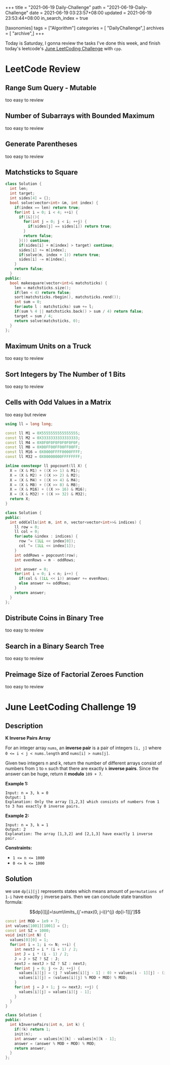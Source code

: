 +++
title = "2021-06-19 Daily-Challenge"
path = "2021-06-19-Daily-Challenge"
date = 2021-06-19 03:23:57+08:00
updated = 2021-06-19 23:53:44+08:00
in_search_index = true

[taxonomies]
tags = ["Algorithm"]
categories = [ "DailyChallenge",]
archives = [ "archive",]
+++

Today is Saturday, I gonna review the tasks I've done this week, and finish today's leetcode's [June LeetCoding Challenge](https://leetcode.com/explore/challenge/card/june-leetcoding-challenge-2021/605/week-3-june-15th-june-21st/3784/) with `cpp`.

<!-- more -->

# LeetCode Review

## Range Sum Query - Mutable

too easy to review

## Number of Subarrays with Bounded Maximum

too easy to review

## Generate Parentheses

too easy to review

## Matchsticks to Square

``` cpp
class Solution {
  int len;
  int target;
  int sides[4] = {};
  bool solve(vector<int> &m, int index) {
    if(index == len) return true;
    for(int i = 0; i < 4; ++i) {
      if([&](){
        for(int j = 0; j < i; ++j) {
          if(sides[j] == sides[i]) return true;
        }
        return false;
      }()) continue;
      if(sides[i] + m[index] > target) continue;
      sides[i] += m[index];
      if(solve(m, index + 1)) return true;
      sides[i] -= m[index];
    }
    return false;
  }
public:
  bool makesquare(vector<int>& matchsticks) {
    len = matchsticks.size();
    if(len < 4) return false;
    sort(matchsticks.rbegin(), matchsticks.rend());
    int sum = 0;
    for(auto l : matchsticks) sum += l;
    if(sum % 4 || matchsticks.back() > sum / 4) return false;
    target = sum / 4;
    return solve(matchsticks, 0); 
  }
};
```

## Maximum Units on a Truck

too easy to review

## Sort Integers by The Number of 1 Bits

too easy to review

## Cells with Odd Values in a Matrix

too easy but review

``` cpp
using ll = long long;

const ll M1 = 0X5555555555555555;
const ll M2 = 0X3333333333333333;
const ll M4 = 0X0F0F0F0F0F0F0F0F;
const ll M8 = 0X00FF00FF00FF00FF;
const ll M16 = 0X0000FFFF0000FFFF;
const ll M32 = 0X00000000FFFFFFFF;

inline constexpr ll popcount(ll X) {
  X = (X & M1) + ((X >> 1) & M1);
  X = (X & M2) + ((X >> 2) & M2);
  X = (X & M4) + ((X >> 4) & M4);
  X = (X & M8) + ((X >> 8) & M8);
  X = (X & M16) + ((X >> 16) & M16);
  X = (X & M32) + ((X >> 32) & M32);
  return X;
}

class Solution {
public:
  int oddCells(int m, int n, vector<vector<int>>& indices) {
    ll row = 0;
    ll col = 0;
    for(auto &index : indices) {
      row ^= (1LL << index[0]);
      col ^= (1LL << index[1]);
    }
    int oddRows = popcount(row);
    int evenRows = m - oddRows;

    int answer = 0;
    for(int i = 0; i < n; i++) {
      if(col & (1LL << i)) answer += evenRows;
      else answer += oddRows;
    }
    return answer;
  }
};
```

## Distribute Coins in Binary Tree

too easy to review

## Search in a Binary Search Tree

too easy to review

## Preimage Size of Factorial Zeroes Function

too easy to review

# June LeetCoding Challenge 19

## Description

**K Inverse Pairs Array**

For an integer array `nums`, an **inverse pair** is a pair of integers `[i, j]` where `0 <= i < j < nums.length` and `nums[i] > nums[j]`.

Given two integers n and k, return the number of different arrays consist of numbers from `1` to `n` such that there are exactly `k` **inverse pairs**. Since the answer can be huge, return it **modulo** `109 + 7`.

 

**Example 1:**

```
Input: n = 3, k = 0
Output: 1
Explanation: Only the array [1,2,3] which consists of numbers from 1 to 3 has exactly 0 inverse pairs.
```

**Example 2:**

```
Input: n = 3, k = 1
Output: 2
Explanation: The array [1,3,2] and [2,1,3] have exactly 1 inverse pair.
```

 

**Constraints:**

- `1 <= n <= 1000`
- `0 <= k <= 1000`

## Solution

we use `dp[i][j]` represents states which means amount of `permutations of 1-i` have exactly `j` inverse pairs. then we can conclude state transition formula:

$$dp[i][j]=\sum\limits_{j'=max(0, j-i)}^{j} dp[i-1][j']$$

``` cpp
const int MOD = 1e9 + 7;
int values[1001][1001] = {};
const int SZ = 1000;
void init(int N) {
  values[0][0] = 1;
  for(int i = 1; i <= N; ++i) {
    int nextJ = i * (i + 1) / 2;
    int J = i * (i - 1) / 2;
    J = J > SZ ? SZ : J;
    nextJ = nextJ > SZ ? SZ : nextJ;
    for(int j = 0; j <= J; ++j) {
      values[i][j] = (j ? values[i][j - 1] : 0) + values[i - 1][j] - (i > j ? 0 : values[i - 1][j - i]);
      values[i][j] = (values[i][j] % MOD + MOD) % MOD;
    }
    for(int j = J + 1; j <= nextJ; ++j) {
      values[i][j] = values[i][j - 1];
    }
  }
}

class Solution {
public:
  int kInversePairs(int n, int k) {
    if(!k) return 1;
    init(n);
    int answer = values[n][k] - values[n][k - 1];
    answer = (answer % MOD + MOD) % MOD;
    return answer;
  }
};
```
